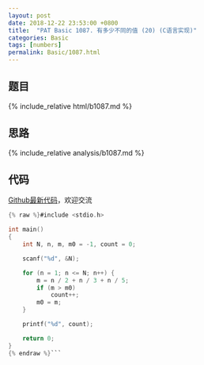 ```yaml
---
layout: post
date: 2018-12-22 23:53:00 +0800
title:  "PAT Basic 1087. 有多少不同的值 (20) (C语言实现)"
categories: Basic
tags: [numbers]
permalink: Basic/1087.html
---
```


## 题目

{% include_relative html/b1087.md %}

## 思路

{% include_relative analysis/b1087.md %}

## 代码

[Github最新代码](https://github.com/OliverLew/PAT/blob/master/PATBasic/1087.c)，欢迎交流

```c
{% raw %}#include <stdio.h>

int main()
{
	int N, n, m, m0 = -1, count = 0;

	scanf("%d", &N);

	for (n = 1; n <= N; n++) {
		m = n / 2 + n / 3 + n / 5;
		if (m > m0)
			count++;
		m0 = m;
	}

	printf("%d", count);

	return 0;
}
{% endraw %}```
